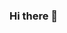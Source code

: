 ### Hi there 👋

<!--
**belgacemfaycel/belgacemfaycel** is a ✨ _special_ ✨ repository because its `README.md` (this file) appears on your GitHub profile.

Here are some ideas to get you started:

- 🔭 I’m currently working as frontend developer
- 🌱 I’m currently learning nestJS
- 👯 I’m looking to collaborate on  some web projects
- 🤔 I’m looking for help with ...
- 💬 Ask me about angular and ionic
- 📫 How to reach me:faycelbelgacem93@gmail.com

-->
